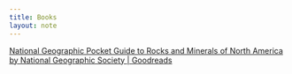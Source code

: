 ```yaml
---
title: Books
layout: note
---
```


[National Geographic Pocket Guide to Rocks and Minerals of North America by National Geographic Society \| Goodreads](https://www.goodreads.com/book/show/18167012-national-geographic-pocket-guide-to-rocks-and-minerals-of-north-america)

